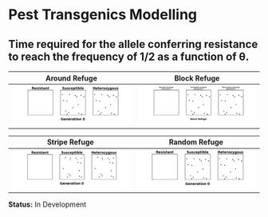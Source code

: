 # Pest Transgenics Modelling
 
 ## Time required for the allele conferring resistance to reach the frequency of 1/2 as a function of θ.

| Around Refuge | Block Refuge |
|------------------|-------------------|
| ![Animação torno](animations/animation_around.gif) | ![Animação bloco](animations/animation_block.gif) |

| Stripe Refuge | Random Refuge |
|-------------------|-------------------|
| ![Animação faixas](animations/animation_stripe.gif) | ![Animação aleatório](animations/animation_random.gif) |





**Status:** In Development